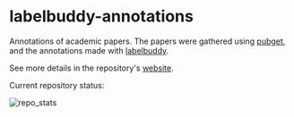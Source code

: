 # labelbuddy-annotations

Annotations of academic papers.
The papers were gathered using [pubget](https://github.com/neuroquery/pubget), and the annotations made with [labelbuddy](https://jeromedockes.github.io/labelbuddy).

See more details in the repository's [website](https://litmining.github.io/labelbuddy-annotations/overview.html).

Current repository status:

![repo_stats](https://neurodatascience.github.io/labelbuddy-annotations/generated/repo_stats.svg)

